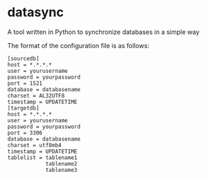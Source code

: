# datasync
A tool written in Python to synchronize databases in a simple way

The format of the configuration file is as follows:

```
[sourcedb]
host = *.*.*.*
user = yourusername
password = yourpassword
port = 1521
database = databasename
charset = AL32UTF8
timestamp = UPDATETIME
[targetdb]
host = *.*.*.*
user = yourusername
password = yourpassword
port = 3306
database = databasename
charset = utf8mb4
timestamp = UPDATETIME
tablelist = tablename1
            tablename2
            tablename3
```
